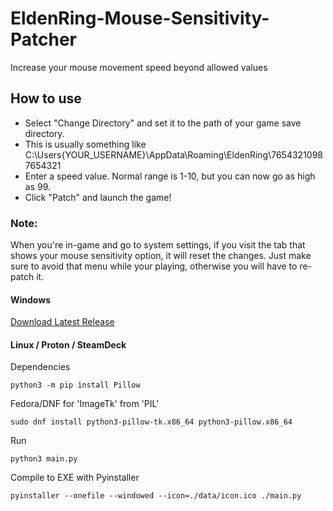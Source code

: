 # EldenRing-Mouse-Sensitivity-Patcher
Increase your mouse movement speed beyond allowed values


## How to use
- Select "Change Directory" and set it to the path of your game save directory.
- This is usually something like C:\Users\{YOUR_USERNAME}\AppData\Roaming\EldenRing\76543210987654321
- Enter a speed value. Normal range is 1-10, but you can now go as high as 99.
- Click "Patch" and launch the game!

### Note:
When you're in-game and go to system settings, if you visit the tab that shows your mouse sensitivity option, it will reset the changes. Just make sure to avoid that menu while your playing, otherwise you will have to re-patch it.

#### Windows
[Download Latest Release](https://github.com/Ariescyn/EldenRing-Mouse-Sensitivity-Patcher/releases/latest)

#### Linux / Proton / SteamDeck

Dependencies
```
python3 -m pip install Pillow
```
Fedora/DNF for 'ImageTk' from 'PIL'
```
sudo dnf install python3-pillow-tk.x86_64 python3-pillow.x86_64
```
Run
```
python3 main.py
```

Compile to EXE with Pyinstaller
```
pyinstaller --onefile --windowed --icon=./data/icon.ico ./main.py
```
